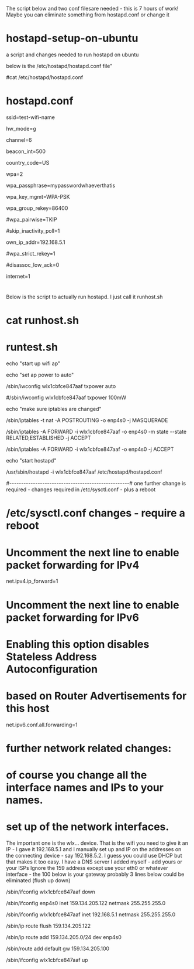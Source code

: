 The script below and two conf filesare needed - this is 7 hours of work!  Maybe you can eliminate something
from hostapd.conf or change it 

# hostapd-setup-on-ubuntu
a script and changes needed to run hostapd on ubuntu

below is the /etc/hostapd/hostapd.conf file"

#cat /etc/hostapd/hostapd.conf 

# hostapd.conf
ssid=test-wifi-name

hw_mode=g

channel=6

beacon_int=500

country_code=US

wpa=2

wpa_passphrase=mypasswordwhaeverthatis

wpa_key_mgmt=WPA-PSK

wpa_group_rekey=86400

#wpa_pairwise=TKIP

#skip_inactivity_poll=1

own_ip_addr=192.168.5.1

#wpa_strict_rekey=1

#disassoc_low_ack=0

internet=1

#

Below is the script to actually run hostapd.  I just call it runhost.sh

# cat runhost.sh

# runtest.sh

echo "start up wifi ap"

echo "set ap power to auto"

/sbin/iwconfig wlx1cbfce847aaf txpower auto

#/sbin/iwconfig wlx1cbfce847aaf txpower 100mW

echo "make sure iptables are changed"

/sbin/iptables -t nat -A POSTROUTING -o enp4s0 -j MASQUERADE

/sbin/iptables -A FORWARD -i wlx1cbfce847aaf -o enp4s0 -m state --state RELATED,ESTABLISHED -j ACCEPT

/sbin/iptables -A FORWARD -i wlx1cbfce847aaf -o enp4s0 -j ACCEPT

echo "start hostapd"

/usr/sbin/hostapd  -i wlx1cbfce847aaf /etc/hostapd/hostapd.conf

#---------------------------------------------------#
one further change is required - changes required in /etc/sysctl.conf  - plus a reboot

# /etc/sysctl.conf changes - require a reboot

# Uncomment the next line to enable packet forwarding for IPv4
net.ipv4.ip_forward=1
# Uncomment the next line to enable packet forwarding for IPv6
#  Enabling this option disables Stateless Address Autoconfiguration
#  based on Router Advertisements for this host
net.ipv6.conf.all.forwarding=1

# further network related changes:

# of course you change all the interface names  and IPs to your names. 

# set up of the network interfaces.
The important one is the wlx... device.  That is the wifi you need to give it an IP - I gave it 192.168.5.1  and I manually set up and IP on the addresses on the connecting device - say 192.168.5.2.  I guess you could use DHCP but that makes it too easy. I have a DNS server I added myself - add yours or your ISPs   Ignore the  159 address except use your eth0 or whatever interface - the 100 below is your gateway probably 3 lines below could be eliminated (flush up down)

/sbin/ifconfig wlx1cbfce847aaf down

/sbin/ifconfig enp4s0 inet 159.134.205.122 netmask 255.255.255.0 

/sbin/ifconfig wlx1cbfce847aaf inet 192.168.5.1 netmask 255.255.255.0

/sbin/ip route flush 159.134.205.122

/sbin/ip route add 159.134.205.0/24 dev enp4s0 

/sbin/route add default gw 159.134.205.100

/sbin/ifconfig wlx1cbfce847aaf up




